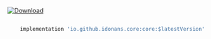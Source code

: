 [ ![Download](https://api.bintray.com/packages/idonans/maven/core/images/download.svg) ](https://bintray.com/idonans/maven/core/_latestVersion)

```groovy

    implementation 'io.github.idonans.core:core:$latestVersion'

```
